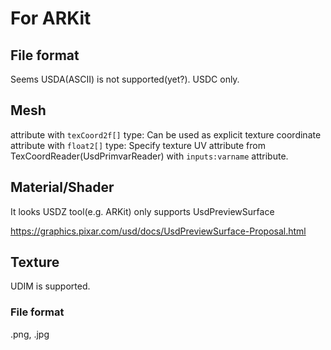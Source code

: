 # For ARKit

## File format

Seems USDA(ASCII) is not supported(yet?).
USDC only. 

## Mesh

attribute with `texCoord2f[]` type: Can be used as explicit texture coordinate
attribute with `float2[]` type: Specify texture UV attribute from TexCoordReader(UsdPrimvarReader) with `inputs:varname` attribute.

## Material/Shader

It looks USDZ tool(e.g. ARKit) only supports UsdPreviewSurface

https://graphics.pixar.com/usd/docs/UsdPreviewSurface-Proposal.html 

## Texture

UDIM is supported.

### File format

.png, .jpg

